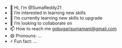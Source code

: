 - 👋 Hi, I’m @SumaReddy21
- 👀 I’m interested in learning new skills
- 🌱 I’m currently learning new skills to upgrade
- 💞️ I’m looking to collaborate on 
- 📫 How to reach me gobugarisumamani@gmail.com
- 😄 Pronouns: ...
- ⚡ Fun fact: ...

<!---
SumaReddy2002/SumaReddy2002 is a ✨ special ✨ repository because its `README.md` (this file) appears on your GitHub profile.
You can click the Preview link to take a look at your changes.
--->
